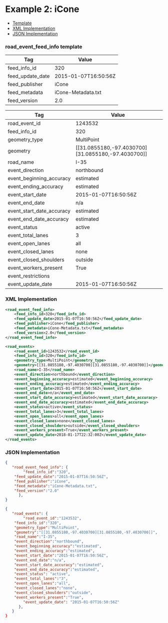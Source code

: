 # Example 2: iCone
- [Template](#road_event_feed_info-template)
- [XML Implementation](#xml-implementation)
- [JSON Implementation](#json-implementation)

### road_event_feed_info template
Tag | Value
--- | -----
feed_info_id | 320
feed_update_date | 2015-01-07T16:50:56Z
feed_publisher | iCone
feed_metadata | iCone-Metadata.txt
feed_version | 2.0

Tag | Value
--- | -----
road_event_id | 1243532
feed_info_id | 320
geometry_type | MultiPoint
geometry | [[31.0855180,-97.4030700][31.0855180,-97.4030700]]
road_name | I-35
event_direction | northbound
event_beginning_accuracy | estimated
event_ending_accuracy | estimated
event_start_date | 2015-01-07T16:50:56Z
event_end_date | n/a
event_start_date_accuracy | estimated
event_end_date_accuracy | estimated
event_status | active
event_total_lanes | 3
event_open_lanes | all
event_closed_lanes | none
event_closed_shoulders | outside
event_workers_present | True
event_restrictions | 
event_update_date | 2015-01-07T16:50:56Z

### XML Implementation
```xml
<road_event_feed_info>
	<feed_info_id>320</feed_info_id>
	<feed_update_date>2015-01-07T16:50:56Z</feed_update_date>
	<feed_publisher>iCone</feed_publisher>
	<feed_metadata>iCone-Metadata.txt</feed_metadata>
	<feed_version>2.0</feed_version>
</road_event_feed_info>
```

```xml
<road_events>
	<road_event_id>1243532</road_event_id>
	<feed_info_id>320</feed_info_id>
	<geometry_type>MultiPoint</geometry_type>
	<geometry>[[31.0855180,-97.4030700][31.0855180,-97.4030700]]</geometry>
	<road_name>I-35</road_name>
	<event_direction>northbound</event_direction>
	<event_beginning_accuracy>estimated</event_beginning_accuracy>
	<event_ending_accuracy>estimated</event_ending_accuracy>
	<event_start_date>2015-01-07T16:50:56Z</event_start_date>
	<event_end_date>n/a</event_end_date>
	<event_start_date_accuracy>estimated</event_start_date_accuracy>
	<event_end_date_accuracy>estimated</event_end_date_accuracy>
	<event_status>active</event_status>
	<event_total_lanes>3</event_total_lanes>
	<event_open_lanes>all</event_open_lanes>
	<event_closed_lanes>none</event_closed_lanes>
	<event_closed_shoulders>outside</event_closed_shoulders>
	<event_workers_present>True</event_workers_present>
	<event_update_date>2018-01-17T22:32:00Z</event_update_date>
</road_events>
```

### JSON Implementation
```json
{
   "road_event_feed_info": {
        "feed_info_id":"320",
	"feed_update_date":"2015-01-07T16:50:56Z",
	"feed_publisher":"iCone",
	"feed_metadata":"iCone-Metadata.txt",
	"feed_version":"2.0"
      },
}
```

```json
{
   "road_events": {
        "road_event_id":"1243532",
	"feed_info_id":"320",
	"geometry_type":"MultiPoint",
	"geometry":"[[31.0855180,-97.4030700][31.0855180,-97.4030700]]",
	"road_name":"I-35",
	"event_direction":"northbound",
	"event_beginning_accuracy":"estimated",
	"event_ending_accuracy":"estimated",
	"event_start_date":"2015-01-07T16:50:56Z",
	"event_end_date":"n/a",
	"event_start_date_accuracy":"estimated",
	"event_end_date_accuracy":"estimated",
	"event_status": "active",
	"event_total_lanes":"3",
	"event_open_lanes":"all",
	"event_closed_lanes":"none",
	"event_closed_shoulders":"outside",
	"event_workers_present":"True",
        "event_update_date": "2015-01-07T16:50:56Z"
      },
   }
}
```
